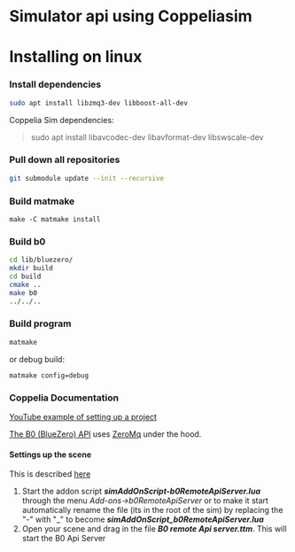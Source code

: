 Simulator api using Coppeliasim
=============================



Installing on linux
=========================================

### Install dependencies
``` bash
sudo apt install libzmq3-dev libboost-all-dev
```

Coppelia Sim dependencies:
> sudo apt install libavcodec-dev libavformat-dev libswscale-dev


### Pull down all repositories
``` bash
git submodule update --init --recursive
```

### Build matmake
```
make -C matmake install
```

### Build b0
``` bash
cd lib/bluezero/
mkdir build
cd build
cmake ..
make b0
../../..
```

### Build program

``` bash
matmake
```

or debug build:

```
matmake config=debug
```

### Coppelia Documentation
[YouTube example of setting up a project](https://www.youtube.com/watch?v=9lOLyM5siTw)

[The B0 (BlueZero) API](https://github.com/CoppeliaRobotics/bluezero) uses [ZeroMq](https://zeromq.org/) under the hood.

#### Settings up the scene
This is described [here](https://coppeliarobotics.com/helpFiles/en/b0RemoteApiServerSide.htm)
1. Start the addon script ***simAddOnScript-b0RemoteApiServer.lua*** through the menu *Add-ons->b0RemoteApiServer* or to make it start automatically rename the file (its in the root of the sim) by replacing the "-" with "_" to become ***simAddOnScript_b0RemoteApiServer.lua***
2. Open your scene and drag in the file ***B0 remote Api server.ttm***. This will start the B0 Api Server
